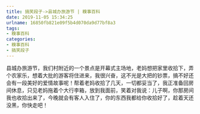 ```yaml
---
title: 搞笑段子->县城办旅游节 | 糗事百科
date: 2019-11-05 15:34:25
urlname: 16850fb821e09f5b4d070da9d77bf8a3
tags: 
- 糗事百科
categories:
- 糗事百科
- 搞笑段子
---
```

县城办旅游节，我们村附近的一个景点是开幕式主场地，老妈想把家里收拾下，弄个农家乐，想着大批的游客将住进来，我很兴奋，这不光是大把的钞票，搞不好还会有一段美好的爱情故事呢！帮着老妈收拾了几天，一切都妥当了，我正准备回房间休息，只见老妈拖着个大行李箱，放到我面前，笑着对我说：儿子啊，你那房间我也收拾出来了，今晚就会有客人入住了，你的东西我都给你收拾好了，趁着天还没黑，你快走吧！


